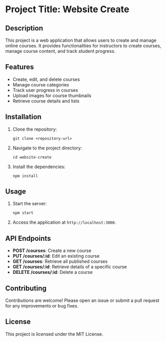 # Project Title: Website Create

## Description
This project is a web application that allows users to create and manage online courses. It provides functionalities for instructors to create courses, manage course content, and track student progress.

## Features
- Create, edit, and delete courses
- Manage course categories
- Track user progress in courses
- Upload images for course thumbnails
- Retrieve course details and lists

## Installation
1. Clone the repository:
   ```
   git clone <repository-url>
   ```
2. Navigate to the project directory:
   ```
   cd website-create
   ```
3. Install the dependencies:
   ```
   npm install
   ```

## Usage
1. Start the server:
   ```
   npm start
   ```
2. Access the application at `http://localhost:3000`.

## API Endpoints
- **POST /courses**: Create a new course
- **PUT /courses/:id**: Edit an existing course
- **GET /courses**: Retrieve all published courses
- **GET /courses/:id**: Retrieve details of a specific course
- **DELETE /courses/:id**: Delete a course

## Contributing
Contributions are welcome! Please open an issue or submit a pull request for any improvements or bug fixes.

## License
This project is licensed under the MIT License.